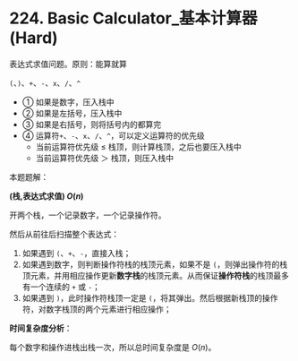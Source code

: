 # 224. Basic Calculator_基本计算器(Hard)

表达式求值问题。原则：能算就算

`(`、`)`、`+`、`-`、`x`、`/`、`^`



- ① 如果是数字，压入栈中
- ② 如果是左括号，压入栈中
- ③ 如果是右括号，则将括号内的都算完
- ④ 运算符`+`、`-`、`x`、`/`、`^`，可以定义运算符的优先级
  - 当前运算符优先级 ≤ 栈顶，则计算栈顶，之后也要压入栈中
  - 当前运算符优先级 ＞ 栈顶，则压入栈中



本题题解：

**(栈,表达式求值) $O(n)$**

开两个栈，一个记录数字，一个记录操作符。

然后从前往后扫描整个表达式：

1. 如果遇到 `(`、`+`、`-`，直接入栈；
2. 如果遇到数字，则判断操作符栈的栈顶元素，如果不是 `(`，则弹出操作符的栈顶元素，并用相应操作更新**数字栈**的栈顶元素。从而保证**操作符栈**的栈顶最多有一个连续的 `+` 或 `-`；
3. 如果遇到 `)`，此时操作符栈顶一定是 `(`，将其弹出。然后根据新栈顶的操作符，对数字栈顶的两个元素进行相应操作；

**时间复杂度分析**：

每个数字和操作进栈出栈一次，所以总时间复杂度是 $O(n)$。







